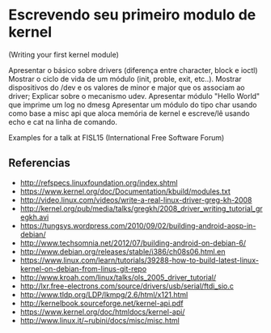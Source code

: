 
Escrevendo seu primeiro modulo de kernel
========================================
(Writing your first kernel module)

Apresentar o básico sobre drivers (diferença entre character, block e ioctl)
Mostrar o ciclo de vida de um módulo (init, proble, exit, etc..).
Mostrar dispositivos do /dev e os valores de minor e major que os associam ao driver;
Explicar sobre o mecanismo udev.
Apresentar módulo "Hello World" que imprime um log no dmesg
Apresentar um módulo do tipo char usando como base a misc api que aloca memória de kernel e escreve/lê usando echo e cat na linha de comando.

Examples for a talk at FISL15 (International Free Software Forum)

Referencias
-----------

* http://refspecs.linuxfoundation.org/index.shtml
* https://www.kernel.org/doc/Documentation/kbuild/modules.txt
* http://video.linux.com/videos/write-a-real-linux-driver-greg-kh-2008
* http://kernel.org/pub/media/talks/gregkh/2008_driver_writing_tutorial_gregkh.avi
* https://tungsys.wordpress.com/2010/09/02/building-android-aosp-in-debian/
* http://www.techsomnia.net/2012/07/building-android-on-debian-6/
* http://www.debian.org/releases/stable/i386/ch08s06.html.en
* https://www.linux.com/learn/tutorials/39288-how-to-build-latest-linux-kernel-on-debian-from-linus-git-repo
* http://www.kroah.com/linux/talks/ols_2005_driver_tutorial/
* http://lxr.free-electrons.com/source/drivers/usb/serial/ftdi_sio.c
* http://www.tldp.org/LDP/lkmpg/2.6/html/x121.html
* http://kernelbook.sourceforge.net/kernel-api.pdf
* https://www.kernel.org/doc/htmldocs/kernel-api/
* http://www.linux.it/~rubini/docs/misc/misc.html


